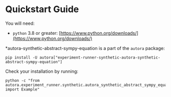 # Quickstart Guide

You will need:

- `python` 3.8 or greater: [https://www.python.org/downloads/](https://www.python.org/downloads/)

*autora-synthetic-abstract-sympy-equation is a part of the `autora` package:

```shell
pip install -U autora["experiment-runner-synthetic-autora-synthetic-abstract-sympy-equation"]
```


Check your installation by running:
```shell
python -c "from autora.experiment_runner.synthetic.autora_synthetic_abstract_sympy_equation import Example"
```
